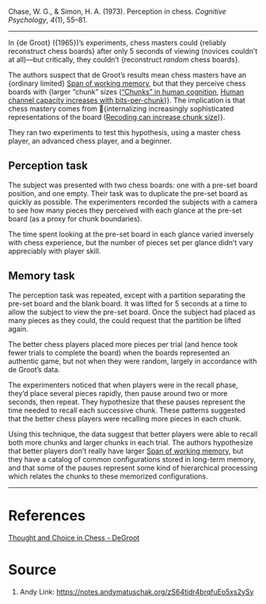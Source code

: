 Chase, W. G., & Simon, H. A. (1973). Perception in chess. _Cognitive Psychology_, _4_(1), 55–81.

---

In {de Groot} ({1965})’s experiments, chess masters could {reliably reconstruct chess boards} after only 5 seconds of viewing (novices couldn’t at all)—but critically, they couldn’t {reconstruct _random_ chess boards}.

The authors suspect that de Groot’s results mean chess masters have an {ordinary limited} [Span of working memory](https://notes.andymatuschak.org/z3zo16mx2Dp3PB4J1ty1DGy), but that they perceive chess boards with {larger “chunk” sizes ([“Chunks” in human cognition](https://notes.andymatuschak.org/zXxUPAFZBthh97wAKBEj7Tq), [Human channel capacity increases with bits-per-chunk](https://notes.andymatuschak.org/zRTbHLYsFnL2hThAZL6tVqD))}. The implication is that chess mastery comes from {internalizing increasingly sophisticated representations of the board ([Recoding can increase chunk size](https://notes.andymatuschak.org/z3p78NbwsU2Pi1t3Q24psfB))}.

They ran two experiments to test this hypothesis, using a master chess player, an advanced chess player, and a beginner.

## Perception task
The subject was presented with two chess boards: one with a pre-set board position, and one empty. Their task was to duplicate the pre-set board as quickly as possible. The experimenters recorded the subjects with a camera to see how many pieces they perceived with each glance at the pre-set board (as a proxy for chunk boundaries).

The time spent looking at the pre-set board in each glance varied inversely with chess experience, but the number of pieces set per glance didn’t vary appreciably with player skill.

## Memory task
The perception task was repeated, except with a partition separating the pre-set board and the blank board. It was lifted for 5 seconds at a time to allow the subject to view the pre-set board. Once the subject had placed as many pieces as they could, the could request that the partition be lifted again.

The better chess players placed more pieces per trial (and hence took fewer trials to complete the board) when the boards represented an authentic game, but not when they were random, largely in accordance with de Groot’s data.

The experimenters noticed that when players were in the recall phase, they’d place several pieces rapidly, then pause around two or more seconds, then repeat. They hypothesize that these pauses represent the time needed to recall each successive chunk. These patterns suggested that the better chess players were recalling more pieces in each chunk.

Using this technique, the data suggest that better players were able to recall both more chunks and larger chunks in each trial. The authors hypothesize that better players don’t really have larger [Span of working memory](https://notes.andymatuschak.org/z3zo16mx2Dp3PB4J1ty1DGy), but they have a catalog of common configurations stored in long-term memory, and that some of the pauses represent some kind of hierarchical processing which relates the chunks to these memorized configurations.

---
# References
[Thought and Choice in Chess - DeGroot](https://notes.andymatuschak.org/zTAnXV84BytxpKMcrR4cdf8)
# Source
1. Andy Link: https://notes.andymatuschak.org/zS64tidr4brqfuEo5xs2ySy